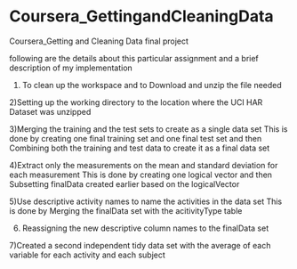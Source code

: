 # Coursera_GettingandCleaningData
Coursera_Getting and Cleaning Data final project

following are the details about this particular assignment and a brief description of my implementation

1) To clean up the workspace and to Download and unzip the file needed

2)Setting up the working directory to the location where the UCI HAR Dataset was unzipped

3)Merging the training and the test sets to create as a single data set
   This is done by creating one final training set and one final test set and then  Combining both the training and test data to create it    as a final data set
   
4)Extract only the measurements on the mean and standard deviation for each measurement
    This is done by creating one logical vector and then Subsetting finalData created earlier based on the logicalVector
    
5)Use descriptive activity names to name the activities in the data set
     This is done by Merging the finalData set with the acitivityType table
     
6) Reassigning the new descriptive column names to the finalData set

7)Created a second independent tidy data set with the average of each variable for each activity and each subject
